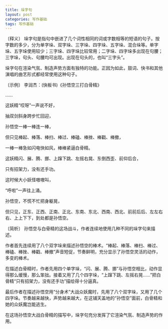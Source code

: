 ```yaml
---
title: 垛字句
layout: post
categories: 写作基础
tags: 写作基础
---
```


〔释义〕 垛字句是指句中嵌进了几个词性相同的词或字数相等的短语的句子。按字数的多少，分为单字垛、双字垛、三字垛、四字垛、五字垛、混合垛等。单字垛、五字垛使用较少；三字垛、四字垛比较常用；二字垛、四字垛多出现在句腰；三字垛，句头、句腰均可出现。出现在句头的，也叫“三字头”。

垛字句在渲染气氛、制造声势方面有独特的功能。正因为如此，鼓词、快书和其他演唱的曲艺形式都经常使用这种句子。

〔示例〕 李润杰：(快板书)《孙悟空三打白骨精》

……

这妖精“哎呀”一声说不好，

抽双剑斜身跨步忙回迎，

孙悟空一棒一棒连一棒，

但只见棒起、棒落、棒扫、棒过、棒磕、棒挫、棒戳、棒撤，

一棒一棒急如闪电快如风，棒棒紧逼白骨精。

这妖精闪、展、腾、挪、上蹿下跳、左摇右晃、东倒西歪、前仰后合，

只有招架力，没有还手功。

这时候大小妖怪嗷嗷叫，

“呼啦”一声往上涌。

孙悟空，不慌不忙把身躯晃，

但只见，正东、正西、正南、正北、东南、东北、西南、西北、前前后后、左左右右、上上下下，到处都是孙悟空。

〔简析〕 孙悟空与白骨精的这场战斗，作者连续地使用几种不同的垛字句来描述。

作者首先连续用了八个双字垛来描述孙悟空的棒术。“棒起、棒落、棒扫、棒过、棒磕、棒挫、棒戳、棒撤”声音短促，节奏鲜明，充分显示了孙悟空灵活的动作，多变的棒术。

在描述白骨精时，作者先用四个单字垛，“闪、展、腾、挪”与孙悟空相比，动作显得那么缓慢，那么笨拙。接着又用了几个四字垛，“上蹿下跳、左摇右晃……”把白骨精“只有招架力，没有还手功”描绘得十分逼真。

最后作者在描述孙悟空用“分身术”大战众妖魔时，先用了八个双字垛，又用了几个四字垛。节奏越来越快，声势越来越大，在这铺天盖地的“孙悟空”面前，白骨精和她的众妖魔岂能逃生。

在这场孙悟空大战白骨精的描写中，垛字句充分发挥了它渲染气氛、制造声势的作用。 